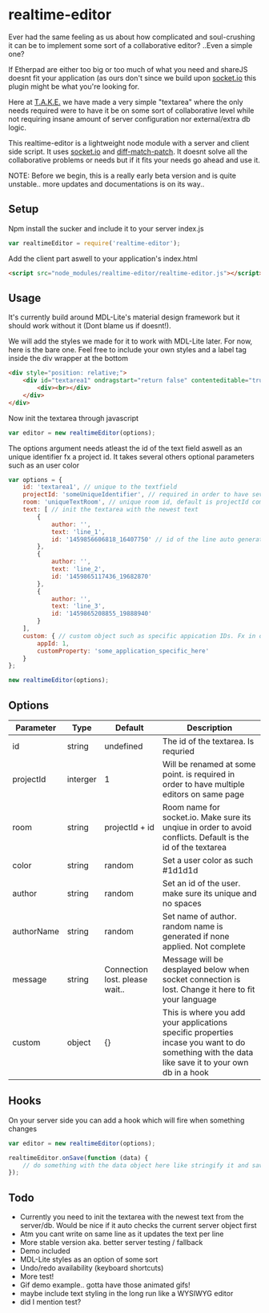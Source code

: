 # realtime-editor
Ever had the same feeling as us about how complicated and soul-crushing it can be to implement some sort of a collaborative editor? ..Even a simple one?

If Etherpad are either too big or too much of what you need and shareJS doesnt fit your application (as ours don't since we build upon [socket.io](https://www.npmjs.com/package/socket.io) this plugin might be what you're looking for.

Here at [T.A.K.E.](http://takedesign.dk/) we have made a very simple "textarea" where the only needs required were to have it be on some sort of collaborative level while not requiring insane amount of server configuration nor external/extra db logic.


This realtime-editor is a lightweight node module with a server and client side script. It uses [socket.io](https://www.npmjs.com/package/socket.io) and [diff-match-patch](https://code.google.com/p/google-diff-match-patch/). It doesnt solve all the collaborative problems or needs but if it fits your needs go ahead and use it.


NOTE: Before we begin, this is a really early beta version and is quite unstable.. more updates and documentations is on its way..


Setup
--------
Npm install the sucker and include it to your server index.js 

```js
var realtimeEditor = require('realtime-editor');
```

Add the client part aswell to your application's index.html

```html
<script src="node_modules/realtime-editor/realtime-editor.js"></script>
```


Usage
--------

It's currently build around MDL-Lite's material design framework but it should work without it (Dont blame us if doesnt!).

We will add the styles we made for it to work with MDL-Lite later. For now, here is the bare one. Feel free to include your own styles and a label tag inside the div wrapper at the bottom

```html
<div style="position: relative;">
	<div id="textarea1" ondragstart="return false" contenteditable="true" spellcheck="false">
		<div><br></div>
	</div>
</div>
```

Now init the textarea through javascript

```js
var editor = new realtimeEditor(options);
```

The options argument needs atleast the id of the text field aswell as an unique identifier fx a project id.
It takes several others optional parameters such as an user color

```js
var options = {
	id: 'textarea1', // unique to the textfield
	projectId: 'someUniqueIdentifier', // required in order to have several active editors on the same page
	room: 'uniqueTextRoom', // unique room id, default is projectId combined with the element id
	text: [ // init the textarea with the newest text
		{
			author: '',
			text: 'line_1',
			id: '1459856606818_16407750' // id of the line auto generated.
		},
		{
			author: '',
			text: 'line_2',
			id: '1459865117436_19682870'
		},
		{
			author: '',
			text: 'line_3',
			id: '1459865208855_19888940'
		}
	],
	custom: { // custom object such as specific appication IDs. Fx in order to save it on the server side
		appId: 1,
		customProperty: 'some_application_specific_here'
	}
};

new realtimeEditor(options);
```


Options
--------

| Parameter		| Type		| Default		| Description															|
| ------------- | --------- | ------------- | --------------------------------------------------------------------- |
| id 			| string	| undefined		| The id of the textarea. Is requried 	|
| projectId 	| interger 	| 1 			| Will be renamed at some point. is required in order to have multiple editors on same page		|
| room 			| string	| projectId + id| Room name for socket.io. Make sure its unqiue in order to avoid conflicts. Default is the id of the textarea 	|
| color 		| string	| random		| Set a user color as such #1d1d1d 	|
| author 		| string	| random		| Set an id of the user. make sure its unique and no spaces 	|
| authorName	| string	| random		| Set name of author. random name is generated if none applied. Not complete 	|
| message 		| string	| Connection lost. please wait.. | Message will be desplayed below when socket connection is lost. Change it here to fit your language 	|
| custom 		| object	| {}			| This is where you add your applications specific properties incase you want to do something with the data like save it to your own db in a hook 	|


Hooks
--------

On your server side you can add a hook which will fire when something changes


```js
var editor = new realtimeEditor(options);

realtimeEditor.onSave(function (data) {
	// do something with the data object here like stringify it and save it to your fauvorite db
});
```


Todo
--------
* Currently you need to init the textarea with the newest text from the server/db. Would be nice if it auto checks the current server object first
* Atm you cant write on same line as it updates the text per line
* More stable version aka. better server testing / fallback
* Demo included
* MDL-Lite styles as an option of some sort
* Undo/redo availability (keyboard shortcuts)
* More test!
* Gif demo example.. gotta have those animated gifs!
* maybe include text styling in the long run like a WYSIWYG editor
* did I mention test?